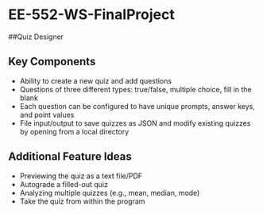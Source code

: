 # EE-552-WS-FinalProject
##Quiz Designer

## Key Components
* Ability to create a new quiz and add questions
* Questions of three different types: true/false, multiple choice, fill in the blank
* Each question can be configured to have unique prompts, answer keys, and point values
* File input/output to save quizzes as JSON and modify existing quizzes by opening from a local directory


## Additional Feature Ideas
* Previewing the quiz as a text file/PDF
* Autograde a filled-out quiz
* Analyzing multiple quizzes (e.g., mean, median, mode)
* Take the quiz from within the program
